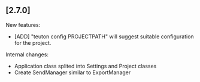 
## [2.7.0]

New features:
- [ADD] "teuton config PROJECTPATH" will suggest suitable configuration for the project.

Internal changes:
* Application class splited into Settings and Project classes
* Create SendManager similar to ExportManager
